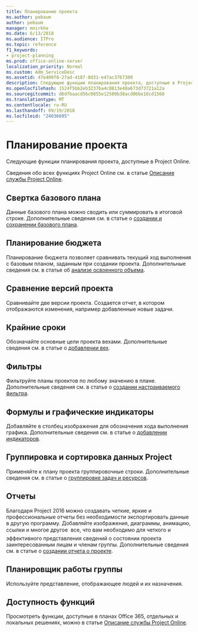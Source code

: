```yaml
---
title: Планирование проекта
ms.author: pebaum
author: pebaum
manager: mnirkhe
ms.date: 6/13/2018
ms.audience: ITPro
ms.topic: reference
f1_keywords:
- project-planning
ms.prod: office-online-server
localization_priority: Normal
ms.custom: Adm_ServiceDesc
ms.assetid: 47e400f8-27ad-4187-8d31-e47ac3767300
description: Следующие функции планирования проекта, доступные в Project Online.
ms.openlocfilehash: 1524f5bb2eb3237ba4c8813e48a673d73721a12a
ms.sourcegitcommit: d6dfbaacd56c0855e12500b38acd06be16cd1560
ms.translationtype: MT
ms.contentlocale: ru-RU
ms.lasthandoff: 09/19/2018
ms.locfileid: "24036695"
---
```

# <a name="project-planning"></a>Планирование проекта

Следующие функции планирования проекта, доступные в Project Online.
  
Сведения обо всех функциях Project Online см. в статье [Описание службы Project Online](project-online-service-description.md).
  
## <a name="baseline-rollup"></a>Свертка базового плана
<a name="bkmk_Baselinerollup"> </a>

Данные базового плана можно сводить или суммировать в итоговой строке. Дополнительные сведения см. в статье о [создании и сохранении базового плана](https://go.microsoft.com/fwlink/p/?LinkId=271346).
  
## <a name="budget-planning"></a>Планирование бюджета
<a name="bkmk_Budgetplanning"> </a>

Планирование бюджета позволяет сравнивать текущий ход выполнения с базовым планом, заданным при создании проекта. Дополнительные сведения см. в статье об [анализе освоенного объема](https://go.microsoft.com/fwlink/p/?LinkId=271336).
  
## <a name="compare-project-versions"></a>Сравнение версий проекта
<a name="bkmk_Compareprojectversions"> </a>

Сравнивайте две версии проекта. Создается отчет, в котором отображаются изменения, например добавленные новые задачи.
  
## <a name="deadlines"></a>Крайние сроки
<a name="bkmk_Deadlines"> </a>

Обозначайте основные цели проекта вехами. Дополнительные сведения см. в статье о [добавлении вех](https://go.microsoft.com/fwlink/p/?LinkId=271339).
  
## <a name="filtering"></a>Фильтры
<a name="bkmk_Filtering"> </a>

Фильтруйте планы проектов по любому значению в плане. Дополнительные сведения см. в статье о [создании настраиваемого фильтра](https://go.microsoft.com/fwlink/p/?LinkId=271341).
  
## <a name="formulas-and-graphical-indicators"></a>Формулы и графические индикаторы
<a name="bkmk_Formulasandgraphicalindicators"> </a>

Добавляйте в столбец изображения для обозначения хода выполнения графика. Дополнительные сведения см. в статье о [добавлении индикаторов](https://go.microsoft.com/fwlink/p/?LinkId=271340).
  
## <a name="group-and-sort-project-data"></a>Группировка и сортировка данных Project
<a name="bkmk_GroupandsortProjectdata"> </a>

Применяйте к плану проекта группировочные строки. Дополнительные сведения см. в статье о [группировке задач и ресурсов](https://go.microsoft.com/fwlink/p/?LinkId=271326).
  
## <a name="reports"></a>Отчеты
<a name="bkmk_Reports"> </a>

Благодаря Project 2016 можно создавать четкие, яркие и профессиональные отчеты без необходимости экспортировать данные в другую программу. Добавляйте изображения, диаграммы, анимацию, ссылки и многое другое  все, что вам необходимо для четкого и эффективного представления сведений о состоянии проекта заинтересованным лицам и членам группы. Дополнительные сведения см. в статье о [создании отчета о проекте](https://go.microsoft.com/fwlink/p/?LinkId=271349).
  
## <a name="team-planner"></a>Планировщик работы группы
<a name="bkmk_TeamPlanner"> </a>

Используйте представление, отображающее людей и их назначения. 
  
## <a name="feature-availability"></a>Доступность функций
<a name="bkmk_TeamPlanner"> </a>

Просмотреть функции, доступные в планах Office 365, отдельных и локальных решениях, можно в статье [Описание службы Project Online](project-online-service-description.md).
  

